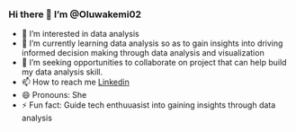 ###  Hi there 👋 I’m @Oluwakemi02
- 👀 I’m interested in data analysis
- 🌱 I’m currently learning data analysis so as to gain insights into driving informed decision making through data analysis and visualization
- 💞️ I’m seeking opportunities to collaborate on project that can help build my data analysis skill.
- 📫 How to reach me [Linkedin](https://www.linkedin.com/in/oluwakemi-ajayi-a3a848224/)
- 😄 Pronouns: She
- ⚡ Fun fact: Guide tech enthuuasist into gaining insights through data analysis
  
<!---
Oluwakemi02/Oluwakemi02 is a ✨ special ✨ repository because its `README.md` (this file) appears on your GitHub profile.
You can click the Preview link to take a look at your changes.
--->
